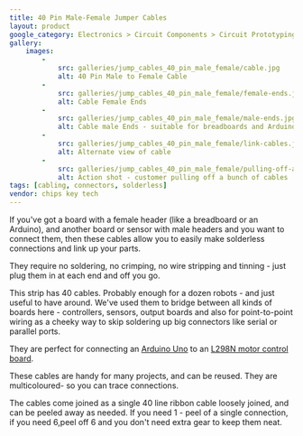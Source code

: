 ```yaml
---
title: 40 Pin Male-Female Jumper Cables
layout: product
google_category: Electronics > Circuit Components > Circuit Prototyping
gallery:
    images:
        -
            src: galleries/jump_cables_40_pin_male_female/cable.jpg
            alt: 40 Pin Male to Female Cable
        -
            src: galleries/jump_cables_40_pin_male_female/female-ends.jpg
            alt: Cable Female Ends
        -
            src: galleries/jump_cables_40_pin_male_female/male-ends.jpg
            alt: Cable male Ends - suitable for breadboards and Arduino
        -
            src: galleries/jump_cables_40_pin_male_female/link-cables.jpg
            alt: Alternate view of cable
        -
            src: galleries/jump_cables_40_pin_male_female/pulling-off-a-group.jpg
            alt: Action shot - customer pulling off a bunch of cables
tags: [cabling, connectors, solderless]
vendor: chips key tech
---
```

If you've got a board with a female header (like a breadboard or an Arduino), and another board or sensor with male headers and you want to connect them, then these cables allow you to easily make solderless connections and link up your parts.

They require no soldering, no crimping, no wire stripping and tinning - just plug them in at each end and off you go.

This strip has 40 cables. Probably enough for a dozen robots - and just useful to have around. We've used them to bridge between all kinds of boards here - controllers, sensors, output boards and also for point-to-point wiring as a cheeky way to skip soldering up big connectors like serial or parallel ports.

They are perfect for connecting an [Arduino Uno](http://orionrobots.myshopify.com/products/arduino-uno-r3) to an [L298N motor control board](http://orionrobots.myshopify.com/products/l298n-motor-control-board).

These cables are handy for many projects, and can be reused. They are multicoloured- so you can trace connections.

The cables come joined as a single 40 line ribbon cable loosely joined, and can be peeled away as needed. If you need 1 - peel of a single connection, if you need 6,peel off 6 and you don't need extra gear to keep them neat.
